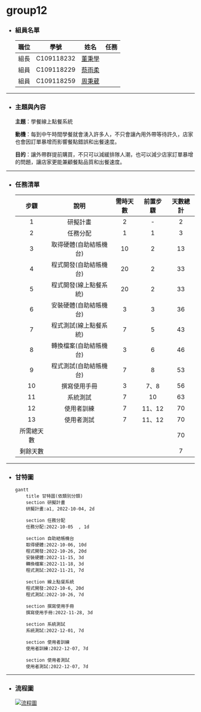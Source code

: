 # group12

+ ### 組員名單

    | 職位 | 學號 | 姓名 | 任務 |
    | :---: | :---: | :---: | :---: |
    | 組長| C109118232 | [董秉學](#) |
    | 組員 | C109118229 | [蔡雨柔](#) |
    | 組員 | C109118259 | [周秉葳](#) |

___________________________________________________________________________

+ ### 主題與內容

    **主題**：學餐線上點餐系統

    **動機**：每到中午時間學餐就會湧入許多人，不只會讓內用外帶等待許久，店家也會因訂單暴增而影響餐點錯誤和出餐速度。

    **目的**：讓外帶群提前購買，不只可以減緩排隊人潮，也可以減少店家訂單暴增的問題，讓店家更能兼顧餐點品質和出餐速度。

___________________________________________________________________________

+ ### 任務清單

    | **步驟** | **說明** | **需時天數** | **前置步驟** | **天數總計** |
    | :---: | :---: | :---: | :---: | :---: |
    | 1 | 研擬計畫 | 2 | - | 2 |
    | 2 | 任務分配 | 1 | 1 | 3 |
    | 3 | 取得硬體(自助結帳機台) | 10 | 2 | 13 |
    | 4 | 程式開發(自助結帳機台) | 20 | 2 | 33 |
    | 5 | 程式開發(線上點餐系統) | 20 | 2 | 33 |
    | 6 | 安裝硬體(自助結帳機台) | 3 | 3 | 36 |
    | 7 | 程式測試(線上點餐系統) | 7 | 5 | 43 |
    | 8 | 轉換檔案(自助結帳機台) | 3 | 6 | 46 |
    | 9 | 程式測試(自助結帳機台) | 7 | 8 | 53 |
    | 10 | 撰寫使用手冊 | 3 | 7、8 | 56|
    | 11 | 系統測試 | 7 | 10 | 63 |
    | 12 | 使用者訓練 | 7 | 11、12 | 70 |
    | 13 | 使用者測試 | 7 | 11、12 | 70 |
    | 所需總天數 | | | | 70 |
    | 剩餘天數 | | | | 7 |

___________________________________________________________________________

+ ### 甘特圖

    ```mermaid
    gantt
        title 甘特圖(依類別分類)
        section 研擬計畫
        研擬計畫:a1, 2022-10-04, 2d

        section 任務分配
        任務分配:2022-10-05  , 1d

        section 自助結帳機台
        取得硬體:2022-10-06, 10d
        程式開發:2022-10-26, 20d
        安裝硬體:2022-11-15, 3d
        轉換檔案:2022-11-18, 3d
        程式測試:2022-11-21, 7d

        section 線上點餐系統
        程式開發:2022-10-6, 20d
        程式測試:2022-10-26, 7d

        section 撰寫使用手冊
        撰寫使用手冊:2022-11-28, 3d

        section 系統測試
        系統測試:2022-12-01, 7d

        section 使用者訓練
        使用者訓練:2022-12-07, 7d

        section 使用者測試
        使用者測試:2022-12-07, 7d
    ```
    
___________________________________________________________________________

+ ### 流程圖
    [![流程圖](https://user-images.githubusercontent.com/85491747/194001229-12e28762-a98a-4be5-8ec5-5df5c08a5a2a.png)](https://hackmd.io/@0AscE3XfRAqUS6nef-Gg_g/group12 "HankMD流程圖")
